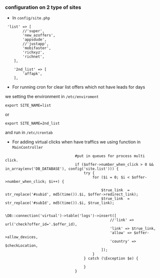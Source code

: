 ### configuration on 2 type of sites

* In `config/site.php`

```textmate
 'list' => [
        //'super',
        'new_azoffers',
        'appsdude',
        //'justapp',
        'mobifaster',
        'richxyz',
        'richnet',
    ],

    '2nd_list' => [
        'affapk',
    ],
```

* For running cron for clear list offers which not have leads for days

we setting the environment in `/etc/enviroment`

```textmate
export SITE_NAME=list 
```
or 
```textmate
export SITE_NAME=2nd_list
```
and run in `/etc/crontab`

* For adding virtual clicks when have traffics we using function in `MainController`

```textmate
                                #put in queues for process multi click.
                                if ($offer->number_when_click > 0 && in_array(env('DB_DATABASE'), config('site.list'))) {
                                    try {
                                        for ($i = 0; $i < $offer->number_when_click; $i++) {

                                            $true_link  = str_replace('#subid', md5(time()).$i, $offer->redirect_link);
                                            $true_link  = str_replace('#subId', md5(time()).$i, $true_link);

                                            \DB::connection('virtual')->table('logs')->insert([
                                                //'link' => url('check?offer_id='.$offer_id),
                                                'link' => $true_link,
                                                'allow' => $offer->allow_devices,
                                                'country' => $checkLocation,
                                            ]);
                                        }
                                    } catch (\Exception $e) {

                                    }
                                }
```

